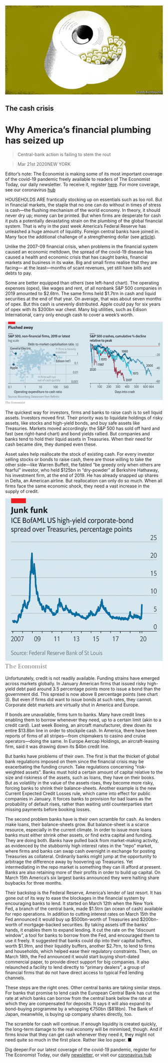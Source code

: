 ![](./images/20200321_FND001_0.jpg)

## The cash crisis

# Why America’s financial plumbing has seized up

> Central-bank action is failing to stem the rout

> Mar 21st 2020NEW YORK

Editor’s note: The Economist is making some of its most important coverage of the covid-19 pandemic freely available to readers of The Economist Today, our daily newsletter. To receive it, register [here](https://www.economist.com//newslettersignup). For more coverage, see our coronavirus [hub](https://www.economist.com//coronavirus)

HOUSEHOLDS ARE frantically stocking up on essentials such as loo roll. But in financial markets, the staple that no one can do without in times of stress is cash—the flushing mechanism of the world economy. In theory, it should never dry up; money can be printed. But when firms are desperate for cash it puts a potentially devastating strain on the plumbing of the global financial system. That is why in the past week America’s Federal Reserve has unleashed a huge amount of liquidity. Foreign central banks have joined in. Many face the additional challenge of a strengthening dollar (see [article](https://www.economist.com//finance-and-economics/2020/03/21/the-agonies-of-stock-picking-in-a-falling-market)).

Unlike the 2007-09 financial crisis, when problems in the financial system caused an economic meltdown, the spread of the covid-19 disease has caused a health and economic crisis that has caught banks, financial markets and business in its wake. Big and small firms realise that they are facing— at the least—months of scant revenues, yet still have bills and debts to pay.

Some are better equipped than others (see left-hand chart). The operating expenses (opex), like wages and rent, of all nonbank S&P 500 companies in 2019 amounted to $2.6trn. The same firms held $1.7trn in cash and liquid securities at the end of that year. On average, that was about seven months of opex. But this cash is unevenly distributed. Apple could pay for six years of opex with its $200bn war chest. Many big utilities, such as Edison International, carry only enough cash to cover a week’s worth.

![](./images/20200321_FNC812.png)

The quickest way for investors, firms and banks to raise cash is to sell liquid assets. Investors moved first. Their priority was to liquidate holdings of risky assets, like stocks and high-yield bonds, and buy safe assets like Treasuries. Markets moved accordingly: the S&P 500 has sold off hard and fast (see right-hand chart) and bond yields rallied. But companies and banks tend to hold their liquid assets in Treasuries. When their need for cash became dire, they dumped even these.

Asset sales help reallocate the stock of existing cash. For every investor selling stocks or bonds to raise cash, there are those willing to take the other side—like Warren Buffett, the fabled “be greedy only when others are fearful” investor, who held $125bn in “dry-powder” at Berkshire Hathaway, his investment firm, at the end of 2019. He has already snapped up shares in Delta, an American airline. But reallocation can only do so much. When all firms face the same economic shock, they need a vast increase in the supply of credit.

![](./images/20200321_FNC782.png)

Unfortunately, credit is not readily available. Funding strains have emerged across markets globally. In January American firms that issued risky high-yield debt paid around 3.5 percentage points more to issue a bond than the government did. This spread is now above 8 percentage points (see chart 3). But even if firms did want to issue bonds at such rates, they cannot. Corporate debt markets are virtually shut in America and Europe.

If bonds are unavailable, firms turn to banks. Many have credit lines enabling them to borrow whenever they need, up to a certain limit (akin to a credit card). Last week Boeing, an aircraft manufacturer, drew down its entire $13.8bn line in order to stockpile cash. In America, there have been reports of firms of all stripes—from chipmakers to casino and cruise operators—doing the same. In Europe Aercap Holdings, an aircraft-leasing firm, said it was drawing down its $4bn credit line.

But banks have problems of their own. The first is that the thicket of global bank regulations imposed on them since the financial crisis may be exacerbating the funding crunch. Take regulations concerning “risk-weighted assets”. Banks must hold a certain amount of capital relative to the size and riskiness of the assets, such as loans, they have on their books. But as volatility in the value of the assets rises, they become more risky, forcing banks to shrink their balance-sheets. Another example is the new Current Expected Credit Losses rule, which came into effect for public companies in January. It forces banks to provision for bad loans as the probability of default rises, rather than waiting until counterparties start missing payments before booking losses.

The second problem banks have is their own scramble for cash. As lenders make loans, their balance-sheets grow. But balance-sheet is a scarce resource, especially in the current climate. In order to issue more loans banks must either shrink other assets, or find extra capital and funding. They are doing both. Banks have pulled back from market-making activity, as evidenced by the stubbornly high interest rates in the “repo” market, where firms and banks can swap cash overnight in exchange for posting Treasuries as collateral. Ordinarily banks might jump at the opportunity to arbitrage the difference away by hoovering up Treasuries. Yet intermediating in the repo market is something they can ill afford at present. Banks are also retaining more of their profits in order to build up capital. On March 15th America’s six largest banks announced they were halting share buybacks for three months.

Their backstop is the Federal Reserve, America’s lender of last resort. It has gone out of its way to ease the blockages in the financial system by encouraging banks to lend. It started on March 12th when the New York Fed, a branch of the central bank, made $1.5trn (an ocean of cash) available for repo operations. In addition to cutting interest rates on March 15th the Fed announced it would buy up $500bn-worth of Treasuries and $200bn-worth of mortgage-backed securities. By taking assets off the banks’ hands, it enables them to expand lending. It cut the rate on the “discount window”, a tool for banks to borrow from the Fed, and encouraged them to use it freely. It suggested that banks could dip into their capital buffers, worth $1.9trn, and their liquidity buffers, another $2.7trn, to lend to firms and households, which helped ease their regulatory constraints. Then, on March 18th, the Fed announced it would start buying short-dated commercial paper, to provide direct support for big companies. It also relaunched a facility to lend directly to “primary dealers”, a group of financial firms that do not have direct access to typical Fed lending channels.

These steps are the right ones. Other central banks are taking similar steps. For banks that promise to lend cash the European Central Bank has cut the rate at which banks can borrow from the central bank below the rate at which they are compensated for deposits. It says it will also expand its bond-buying programme by a whopping €750bn ($818bn). The Bank of Japan, meanwhile, is buying up company shares directly, too.

The scramble for cash will continue. If enough liquidity is created quickly, the long-term damage to the real economy will be minimised, though. And if firms know that they can get cash whenever they need it, they might not need quite so much in the first place. Rather like loo paper. ■

Dig deeper:For our latest coverage of the covid-19 pandemic, register for The Economist Today, our daily [newsletter](https://www.economist.com//newslettersignup), or visit our [coronavirus hub](https://www.economist.com//coronavirus)